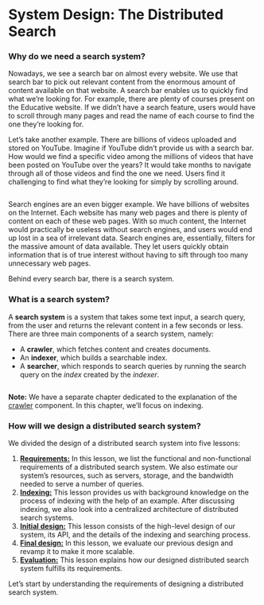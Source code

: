 # System Design: The Distributed Search

### Why do we need a search system? <a href="#why-do-we-need-a-search-system-0" id="why-do-we-need-a-search-system-0"></a>

Nowadays, we see a search bar on almost every website. We use that search bar to pick out relevant content from the enormous amount of content available on that website. A search bar enables us to quickly find what we’re looking for. For example, there are plenty of courses present on the Educative website. If we didn’t have a search feature, users would have to scroll through many pages and read the name of each course to find the one they’re looking for.

Let’s take another example. There are billions of videos uploaded and stored on YouTube. Imagine if YouTube didn’t provide us with a search bar. How would we find a specific video among the millions of videos that have been posted on YouTube over the years? It would take months to navigate through all of those videos and find the one we need. Users find it challenging to find what they’re looking for simply by scrolling around.

<figure><img src="https://kuweiguge.github.io/Grokking-Modern-System-Design-Interview-Gitbook/assets/Screenshot 2023-09-03 at 2.10.11 AM.png" alt=""><figcaption></figcaption></figure>

Search engines are an even bigger example. We have billions of websites on the Internet. Each website has many web pages and there is plenty of content on each of these web pages. With so much content, the Internet would practically be useless without search engines, and users would end up lost in a sea of irrelevant data. Search engines are, essentially, filters for the massive amount of data available. They let users quickly obtain information that is of true interest without having to sift through too many unnecessary web pages.

Behind every search bar, there is a search system.

### What is a search system? <a href="#what-is-a-search-system-0" id="what-is-a-search-system-0"></a>

A **search system** is a system that takes some text input, a search query, from the user and returns the relevant content in a few seconds or less. There are three main components of a search system, namely:

* A **crawler**, which fetches content and creates documents.
* An **indexer**, which builds a searchable index.
* A **searcher**, which responds to search queries by running the search query on the _index_ created by the _indexer_.

<figure><img src="https://kuweiguge.github.io/Grokking-Modern-System-Design-Interview-Gitbook/assets/Screenshot 2023-09-03 at 2.10.35 AM.png" alt=""><figcaption></figcaption></figure>

**Note:** We have a separate chapter dedicated to the explanation of the [crawler](../design-a-web-crawler/system-design-web-crawler.md) component. In this chapter, we’ll focus on indexing.

### How will we design a distributed search system? <a href="#how-will-we-design-a-distributed-search-system-0" id="how-will-we-design-a-distributed-search-system-0"></a>

We divided the design of a distributed search system into five lessons:

1. [**Requirements:**](requirements-of-a-distributed-search-systems-design.md) In this lesson, we list the functional and non-functional requirements of a distributed search system. We also estimate our system’s resources, such as servers, storage, and the bandwidth needed to serve a number of queries.
2. [**Indexing:**](indexing-in-a-distributed-search.md) This lesson provides us with background knowledge on the process of indexing with the help of an example. After discussing indexing, we also look into a centralized architecture of distributed search systems.
3. [**Initial design:**](design-of-a-distributed-search.md) This lesson consists of the high-level design of our system, its API, and the details of the indexing and searching process.
4. [**Final design:**](scaling-search-and-indexing.md) In this lesson, we evaluate our previous design and revamp it to make it more scalable.
5. [**Evaluation:**](evaluation-of-a-distributed-searchs-design.md) This lesson explains how our designed distributed search system fulfills its requirements.

Let’s start by understanding the requirements of designing a distributed search system.
